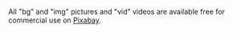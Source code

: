 All "bg" and "img" pictures and "vid" videos are available free for commercial use on [Pixabay](https://pixabay.com/).
